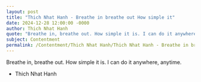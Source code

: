 ```yaml
---
layout: post
title: "Thich Nhat Hanh - Breathe in breathe out How simple it"
date: 2024-12-28 12:00:00 -0000
author: Thich Nhat Hanh
quote: "Breathe in, breathe out. How simple it is. I can do it anywhere, anytime."
subject: Contentment
permalink: /Contentment/Thich Nhat Hanh/Thich Nhat Hanh - Breathe in breathe out How simple it
---
```


Breathe in, breathe out. How simple it is. I can do it anywhere, anytime.

- Thich Nhat Hanh
